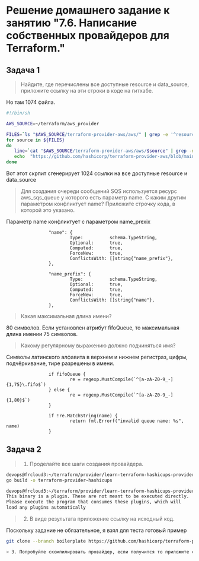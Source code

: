 # Решение домашнего задание к занятию "7.6. Написание собственных провайдеров для Terraform."

## Задача 1

> Найдите, где перечислены все доступные resource и data_source, приложите ссылку на эти строки в коде на гитхабе.

Но там 1074 файла.
```bash
#!/bin/sh

AWS_SOURCE=~/terraform/aws_provider

FILES=`ls "$AWS_SOURCE/terraform-provider-aws/aws/" | grep -e '^resource' -e '^data_source' | grep -v "test."`
for source in ${FILES}
do
   line=`cat "$AWS_SOURCE/terraform-provider-aws/aws/$source" | grep -n 'Schema:' | awk '{print $1}' FS=":" | head -n1`
   echo  "https://github.com/hashicorp/terraform-provider-aws/blob/main/aws/$source#L$line"
done
```

Вот этот скрпит сгенерирует 1024 ссылки на все доступные resource и data_source

> Для создания очереди сообщений SQS используется ресурс aws_sqs_queue у которого есть параметр name. С каким другим параметром конфликтует name? Приложите строчку кода, в которой это указано.

Параметр name конфликтует с параметром name_prexix
```golang
                "name": {
                        Type:          schema.TypeString,
                        Optional:      true,
                        Computed:      true,
                        ForceNew:      true,
                        ConflictsWith: []string{"name_prefix"},
                },

                "name_prefix": {
                        Type:          schema.TypeString,
                        Optional:      true,
                        Computed:      true,
                        ForceNew:      true,
                        ConflictsWith: []string{"name"},
                },

```

> Какая максимальная длина имени?

80 символов. Если установлен атрибут fifoQueue, то максимальная длина имении 75 символов.

> Какому регулярному выражению должно подчиняться имя?

Cимволы латинского алфавита в верхнем и нижнем регистраз, цифры, подчёркивание, тире разрешены в имени.

```golang
                if fifoQueue {
                        re = regexp.MustCompile(`^[a-zA-Z0-9_-]{1,75}\.fifo$`)
                } else {
                        re = regexp.MustCompile(`^[a-zA-Z0-9_-]{1,80}$`)
                }

                if !re.MatchString(name) {
                        return fmt.Errorf("invalid queue name: %s", name)
                }

```

## Задача 2

> 1. Проделайте все шаги создания провайдера.

```bash
devops@frcloud3:~/terraform/provider/learn-terraform-hashicups-provider/tea/terraform-provider-hashicups$ make build
go build -o terraform-provider-hashicups

devops@frcloud3:~/terraform/provider/learn-terraform-hashicups-provider/tea/terraform-provider-hashicups$ ./terraform-provider-hashicups
This binary is a plugin. These are not meant to be executed directly.
Please execute the program that consumes these plugins, which will
load any plugins automatically
```

> 2. В виде результата приложение ссылку на исходный код.

Поскольку задание не обязательное, я взял для теста готовый пример 
```bash
git clone --branch boilerplate https://github.com/hashicorp/terraform-provider-hashicups```

> 3. Попробуйте скомпилировать провайдер, если получится то приложите снимок экрана с командой и результатом компиляции.
